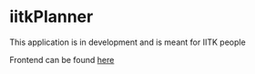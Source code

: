 # iitkPlanner
 This application is in development and is meant for IITK people  
 
 Frontend can be found [here](https://github.com/3007-Ani-Sha/frontend_planner.git)
